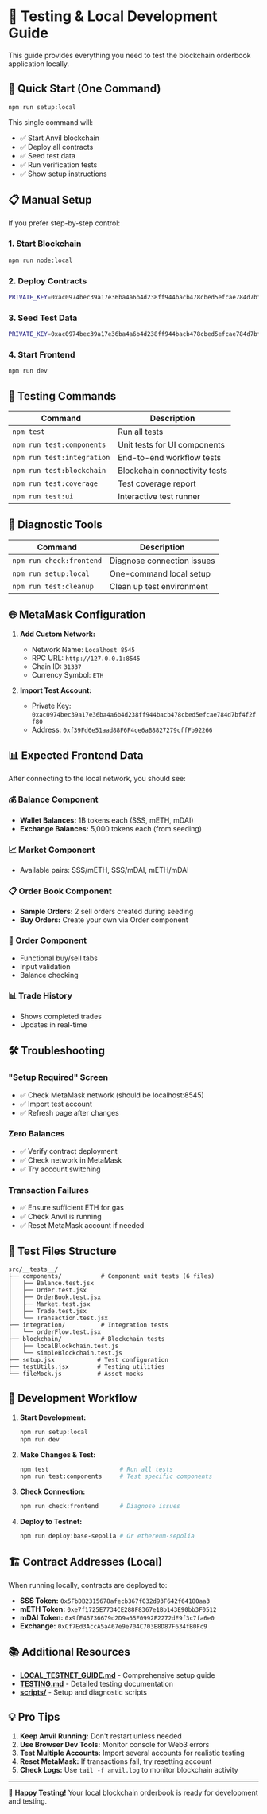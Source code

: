 # 🧪 Testing & Local Development Guide

This guide provides everything you need to test the blockchain orderbook application locally.

## 🚀 Quick Start (One Command)

```bash
npm run setup:local
```

This single command will:
- ✅ Start Anvil blockchain
- ✅ Deploy all contracts
- ✅ Seed test data
- ✅ Run verification tests
- ✅ Show setup instructions

## 📋 Manual Setup

If you prefer step-by-step control:

### 1. Start Blockchain
```bash
npm run node:local
```

### 2. Deploy Contracts
```bash
PRIVATE_KEY=0xac0974bec39a17e36ba4a6b4d238ff944bacb478cbed5efcae784d7bf4f2ff80 ETHERSCAN_API_KEY=dummy forge script script/Deploy.s.sol --rpc-url http://127.0.0.1:8545 --broadcast --skip-simulation
```

### 3. Seed Test Data
```bash
PRIVATE_KEY=0xac0974bec39a17e36ba4a6b4d238ff944bacb478cbed5efcae784d7bf4f2ff80 ETHERSCAN_API_KEY=dummy forge script script/Seed.s.sol --rpc-url http://127.0.0.1:8545 --broadcast --skip-simulation
```

### 4. Start Frontend
```bash
npm run dev
```

## 🧪 Testing Commands

| Command | Description |
|---------|-------------|
| `npm test` | Run all tests |
| `npm run test:components` | Unit tests for UI components |
| `npm run test:integration` | End-to-end workflow tests |
| `npm run test:blockchain` | Blockchain connectivity tests |
| `npm run test:coverage` | Test coverage report |
| `npm run test:ui` | Interactive test runner |

## 🔧 Diagnostic Tools

| Command | Description |
|---------|-------------|
| `npm run check:frontend` | Diagnose connection issues |
| `npm run setup:local` | One-command local setup |
| `npm run test:cleanup` | Clean up test environment |

## 🌐 MetaMask Configuration

1. **Add Custom Network:**
   - Network Name: `Localhost 8545`
   - RPC URL: `http://127.0.0.1:8545`
   - Chain ID: `31337`
   - Currency Symbol: `ETH`

2. **Import Test Account:**
   - Private Key: `0xac0974bec39a17e36ba4a6b4d238ff944bacb478cbed5efcae784d7bf4f2ff80`
   - Address: `0xf39Fd6e51aad88F6F4ce6aB8827279cffFb92266`

## 📊 Expected Frontend Data

After connecting to the local network, you should see:

### 💰 Balance Component
- **Wallet Balances:** 1B tokens each (SSS, mETH, mDAI)
- **Exchange Balances:** 5,000 tokens each (from seeding)

### 📈 Market Component
- Available pairs: SSS/mETH, SSS/mDAI, mETH/mDAI

### 📋 Order Book Component
- **Sample Orders:** 2 sell orders created during seeding
- **Buy Orders:** Create your own via Order component

### 📖 Order Component
- Functional buy/sell tabs
- Input validation
- Balance checking

### 📊 Trade History
- Shows completed trades
- Updates in real-time

## 🛠️ Troubleshooting

### "Setup Required" Screen
- ✅ Check MetaMask network (should be localhost:8545)
- ✅ Import test account
- ✅ Refresh page after changes

### Zero Balances
- ✅ Verify contract deployment
- ✅ Check network in MetaMask
- ✅ Try account switching

### Transaction Failures
- ✅ Ensure sufficient ETH for gas
- ✅ Check Anvil is running
- ✅ Reset MetaMask account if needed

## 📁 Test Files Structure

```
src/__tests__/
├── components/           # Component unit tests (6 files)
│   ├── Balance.test.jsx
│   ├── Order.test.jsx
│   ├── OrderBook.test.jsx
│   ├── Market.test.jsx
│   ├── Trade.test.jsx
│   └── Transaction.test.jsx
├── integration/          # Integration tests
│   └── orderFlow.test.jsx
├── blockchain/           # Blockchain tests
│   ├── localBlockchain.test.js
│   └── simpleBlockchain.test.js
├── setup.jsx            # Test configuration
├── testUtils.jsx        # Testing utilities
└── fileMock.js          # Asset mocks
```

## 🔄 Development Workflow

1. **Start Development:**
   ```bash
   npm run setup:local
   npm run dev
   ```

2. **Make Changes & Test:**
   ```bash
   npm test                    # Run all tests
   npm run test:components     # Test specific components
   ```

3. **Check Connection:**
   ```bash
   npm run check:frontend      # Diagnose issues
   ```

4. **Deploy to Testnet:**
   ```bash
   npm run deploy:base-sepolia # Or ethereum-sepolia
   ```

## 🏗️ Contract Addresses (Local)

When running locally, contracts are deployed to:

- **SSS Token:** `0x5FbDB2315678afecb367f032d93F642f64180aa3`
- **mETH Token:** `0xe7f1725E7734CE288F8367e1Bb143E90bb3F0512`
- **mDAI Token:** `0x9fE46736679d2D9a65F0992F2272dE9f3c7fa6e0`
- **Exchange:** `0xCf7Ed3AccA5a467e9e704C703E8D87F634fB0Fc9`

## 📚 Additional Resources

- **[LOCAL_TESTNET_GUIDE.md](LOCAL_TESTNET_GUIDE.md)** - Comprehensive setup guide
- **[TESTING.md](TESTING.md)** - Detailed testing documentation
- **[scripts/](scripts/)** - Setup and diagnostic scripts

## 💡 Pro Tips

1. **Keep Anvil Running:** Don't restart unless needed
2. **Use Browser Dev Tools:** Monitor console for Web3 errors
3. **Test Multiple Accounts:** Import several accounts for realistic testing
4. **Reset MetaMask:** If transactions fail, try resetting account
5. **Check Logs:** Use `tail -f anvil.log` to monitor blockchain activity

---

🎉 **Happy Testing!** Your local blockchain orderbook is ready for development and testing.